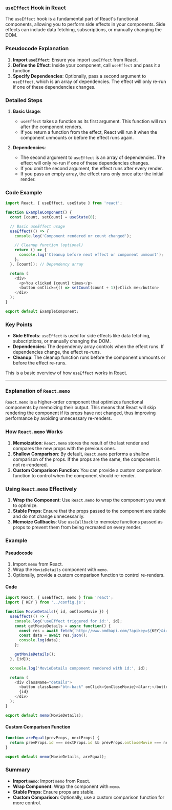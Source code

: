 ### `useEffect` Hook in React

The `useEffect` hook is a fundamental part of React's functional components, allowing you to perform side effects in your components. Side effects can include data fetching, subscriptions, or manually changing the DOM.

### Pseudocode Explanation

1. **Import `useEffect`**: Ensure you import `useEffect` from React.
2. **Define the Effect**: Inside your component, call `useEffect` and pass it a function.
3. **Specify Dependencies**: Optionally, pass a second argument to `useEffect`, which is an array of dependencies. The effect will only re-run if one of these dependencies changes.

### Detailed Steps

1. **Basic Usage**:
    - `useEffect` takes a function as its first argument. This function will run after the component renders.
    - If you return a function from the effect, React will run it when the component unmounts or before the effect runs again.

2. **Dependencies**:
    - The second argument to `useEffect` is an array of dependencies. The effect will only re-run if one of these dependencies changes.
    - If you omit the second argument, the effect runs after every render.
    - If you pass an empty array, the effect runs only once after the initial render.

### Code Example

```javascript
import React, { useEffect, useState } from 'react';

function ExampleComponent() {
  const [count, setCount] = useState(0);

  // Basic useEffect usage
  useEffect(() => {
    console.log('Component rendered or count changed');

    // Cleanup function (optional)
    return () => {
      console.log('Cleanup before next effect or component unmount');
    };
  }, [count]); // Dependency array

  return (
    <div>
      <p>You clicked {count} times</p>
      <button onClick={() => setCount(count + 1)}>Click me</button>
    </div>
  );
}

export default ExampleComponent;
```

### Key Points

- **Side Effects**: `useEffect` is used for side effects like data fetching, subscriptions, or manually changing the DOM.
- **Dependencies**: The dependency array controls when the effect runs. If dependencies change, the effect re-runs.
- **Cleanup**: The cleanup function runs before the component unmounts or before the effect re-runs.

This is a basic overview of how `useEffect` works in React.

--------------------------------------

### Explanation of `React.memo`

`React.memo` is a higher-order component that optimizes functional components by memoizing their output. This means that React will skip rendering the component if its props have not changed, thus improving performance by avoiding unnecessary re-renders.

### How `React.memo` Works

1. **Memoization**: `React.memo` stores the result of the last render and compares the new props with the previous ones.
2. **Shallow Comparison**: By default, `React.memo` performs a shallow comparison of the props. If the props are the same, the component is not re-rendered.
3. **Custom Comparison Function**: You can provide a custom comparison function to control when the component should re-render.

### Using `React.memo` Effectively

1. **Wrap the Component**: Use `React.memo` to wrap the component you want to optimize.
2. **Stable Props**: Ensure that the props passed to the component are stable and do not change unnecessarily.
3. **Memoize Callbacks**: Use `useCallback` to memoize functions passed as props to prevent them from being recreated on every render.

### Example

#### Pseudocode

1. Import `memo` from React.
2. Wrap the `MovieDetails` component with `memo`.
3. Optionally, provide a custom comparison function to control re-renders.

#### Code

```javascript
import React, { useEffect, memo } from 'react';
import { KEY } from '../config.js';

function MovieDetails({ id, onCloseMovie }) {
  useEffect(() => {
    console.log('useEffect triggered for id:', id);
    const getMovieDetails = async function() {
      const res = await fetch(`http://www.omdbapi.com/?apikey=${KEY}&i=${id}`);
      const data = await res.json();
      console.log(data);
    };

    getMovieDetails();
  }, [id]);

  console.log('MovieDetails component rendered with id:', id);

  return (
    <div className="details">
      <button className="btn-back" onClick={onCloseMovie}>&larr;</button>
      {id}
    </div>
  );
}

export default memo(MovieDetails);
```

#### Custom Comparison Function

```javascript
function areEqual(prevProps, nextProps) {
  return prevProps.id === nextProps.id && prevProps.onCloseMovie === nextProps.onCloseMovie;
}

export default memo(MovieDetails, areEqual);
```

### Summary

- **Import `memo`**: Import `memo` from React.
- **Wrap Component**: Wrap the component with `memo`.
- **Stable Props**: Ensure props are stable.
- **Custom Comparison**: Optionally, use a custom comparison function for more control.
